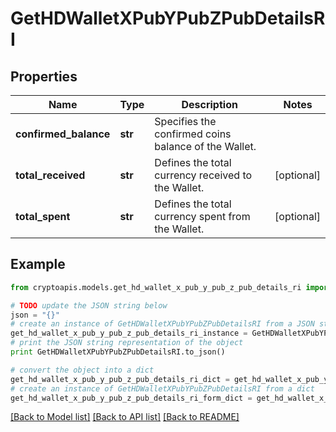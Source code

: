 # GetHDWalletXPubYPubZPubDetailsRI


## Properties
Name | Type | Description | Notes
------------ | ------------- | ------------- | -------------
**confirmed_balance** | **str** | Specifies the confirmed coins balance of the Wallet. | 
**total_received** | **str** | Defines the total currency received to the Wallet. | [optional] 
**total_spent** | **str** | Defines the total currency spent from the Wallet. | [optional] 

## Example

```python
from cryptoapis.models.get_hd_wallet_x_pub_y_pub_z_pub_details_ri import GetHDWalletXPubYPubZPubDetailsRI

# TODO update the JSON string below
json = "{}"
# create an instance of GetHDWalletXPubYPubZPubDetailsRI from a JSON string
get_hd_wallet_x_pub_y_pub_z_pub_details_ri_instance = GetHDWalletXPubYPubZPubDetailsRI.from_json(json)
# print the JSON string representation of the object
print GetHDWalletXPubYPubZPubDetailsRI.to_json()

# convert the object into a dict
get_hd_wallet_x_pub_y_pub_z_pub_details_ri_dict = get_hd_wallet_x_pub_y_pub_z_pub_details_ri_instance.to_dict()
# create an instance of GetHDWalletXPubYPubZPubDetailsRI from a dict
get_hd_wallet_x_pub_y_pub_z_pub_details_ri_form_dict = get_hd_wallet_x_pub_y_pub_z_pub_details_ri.from_dict(get_hd_wallet_x_pub_y_pub_z_pub_details_ri_dict)
```
[[Back to Model list]](../README.md#documentation-for-models) [[Back to API list]](../README.md#documentation-for-api-endpoints) [[Back to README]](../README.md)


